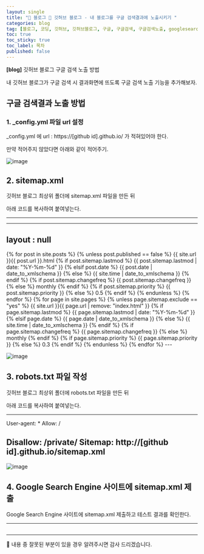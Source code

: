 ```yaml
---
layout: single
title: "📝 블로그 📝 깃허브 블로그 - 내 블로그를 구글 검색결과에 노출시키기 "
categories: blog
tag: [블로그, 코딩, 깃허브, 깃허브블로그, 구글, 구글검색, 구글검색노출, googlesearch]
toc: true
toc_sticky: true
toc_label: 목차
published: false
---
```


**[blog]** 깃허브 블로그 구글 검색 노출 방법

내 깃허브 블로그가 구글 검색 시 결과화면에 뜨도록 구글 검색 노출 기능을 추가해보자.


## 구글 검색결과 노출 방법

### 1. _config.yml 파일 url 설정

_config.yml 에 url : https://[github id].github.io/ 가 적혀있어야 한다.

만약 적어주지 않았다면 아래와 같이 적어주기.

![image](https://user-images.githubusercontent.com/112684409/223648468-8ceb795b-3c4a-4249-b543-b8cc32d34d12.png)



## 2. sitemap.xml 

깃허브 블로그 최상위 폴더에 sitemap.xml 파일을 만든 뒤

아래 코드를 복사하여 붙여넣는다.

---
---
layout : null
---
<?xml version="1.0" encoding="UTF-8"?>
<urlset xmlns="http://www.sitemaps.org/schemas/sitemap/0.9">
  {% for post in site.posts %}
    {% unless post.published == false %}
    <url>
      <loc>{{ site.url }}{{ post.url }}.html</loc>
      {% if post.sitemap.lastmod %}
        <lastmod>{{ post.sitemap.lastmod | date: "%Y-%m-%d" }}</lastmod>
      {% elsif post.date %}
        <lastmod>{{ post.date | date_to_xmlschema }}</lastmod>
      {% else %}
        <lastmod>{{ site.time | date_to_xmlschema }}</lastmod>
      {% endif %}
      {% if post.sitemap.changefreq %}
        <changefreq>{{ post.sitemap.changefreq }}</changefreq>
      {% else %}
        <changefreq>monthly</changefreq>
      {% endif %}
      {% if post.sitemap.priority %}
        <priority>{{ post.sitemap.priority }}</priority>
      {% else %}
        <priority>0.5</priority>
      {% endif %}
    </url>
    {% endunless %}
  {% endfor %}
  {% for page in site.pages %}
    {% unless page.sitemap.exclude == "yes" %}
    <url>
      <loc>{{ site.url }}{{ page.url | remove: "index.html" }}</loc>
      {% if page.sitemap.lastmod %}
        <lastmod>{{ page.sitemap.lastmod | date: "%Y-%m-%d" }}</lastmod>
      {% elsif page.date %}
        <lastmod>{{ page.date | date_to_xmlschema }}</lastmod>
      {% else %}
        <lastmod>{{ site.time | date_to_xmlschema }}</lastmod>
      {% endif %}
      {% if page.sitemap.changefreq %}
        <changefreq>{{ page.sitemap.changefreq }}</changefreq>
      {% else %}
        <changefreq>monthly</changefreq>
      {% endif %}
      {% if page.sitemap.priority %}
        <priority>{{ page.sitemap.priority }}</priority>
      {% else %}
        <priority>0.3</priority>
      {% endif %}
    </url>
    {% endunless %}
  {% endfor %}
</urlset>
---

![image](https://user-images.githubusercontent.com/112684409/223649648-25430b43-4cbd-41fd-9d79-0cd774e5aba7.png)



## 3. robots.txt 파일 작성

깃허브 블로그 최상위 폴더에 robots.txt 파일을 만든 뒤

아래 코드를 복사하여 붙여넣는다.


---
User-agent: *
Allow: /

Disallow: /private/
Sitemap: http://[github id].github.io/sitemap.xml
---

![image](https://user-images.githubusercontent.com/112684409/223649522-201c800c-2f7b-4673-95a7-3d46c1fea346.png)



## 4. Google Search Engine 사이트에 sitemap.xml 제출

Google Search Engine 사이트에 sitemap.xml 제출하고 테스트 결과를 확인한다.





-----------------------------------------------


## 



-----------------------------------------------

🙂 내용 중 잘못된 부분이 있을 경우 알려주시면 감사 드리겠습니다. 


